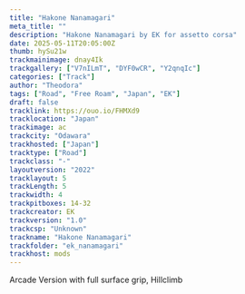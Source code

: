 ```yaml
---
title: "Hakone Nanamagari"
meta_title: ""
description: "Hakone Nanamagari by EK for assetto corsa"
date: 2025-05-11T20:05:00Z
thumb: hySu21w
trackmainimage: dnay4Ik
trackgallery: ["V7nILmT", "DYF0wCR", "Y2qnqIc"]
categories: ["Track"]
author: "Theodora"
tags: ["Road", "Free Roam", "Japan", "EK"]
draft: false
tracklink: https://ouo.io/FHMXd9
tracklocation: "Japan"
trackimage: ac
trackcity: "Odawara"
trackhosted: ["Japan"]
tracktype: ["Road"]
trackclass: "-" 
layoutversion: "2022"
tracklayout: 5
trackLength: 5
trackwidth: 4
trackpitboxes: 14-32
trackcreator: EK
trackversion: "1.0"
trackcsp: "Unknown"
trackname: "Hakone Nanamagari"
trackfolder: "ek_nanamagari"
trackhost: mods
---
```


Arcade Version with full surface grip, Hillclimb
